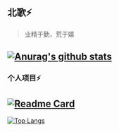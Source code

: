 ## 北歌⚡

> 业精于勤，荒于嬉

<!--
**it-beige/it-beige** is a ✨ _special_ ✨ repository because its `README.md` (this file) appears on your GitHub profile.

Here are some ideas to get you started:

- 🔭 I’m currently working on ...
- 🌱 I’m currently learning ...
- 👯 I’m looking to collaborate on ...
- 🤔 I’m looking for help with ...
- 💬 Ask me about ...
- 📫 How to reach me: ...
- 😄 Pronouns: ...
- ⚡ Fun fact: ...
-->

<!-- card -->
[![Anurag's github stats](https://github-readme-stats.vercel.app/api?username=it-beige&theme=tokyonight&show_icons=true)](https://github.com/it-beige)
----
<!-- repertory -->
### 个人项目⚡
[![Readme Card](https://github-readme-stats.vercel.app/api/pin/?username=it-beige&repo=dynamic-ui)](https://github.com/it-beige/dynamic-ui)
----

<!-- Top Languages Card -->
[![Top Langs](https://github-readme-stats.vercel.app/api/top-langs/?username=it-beige&layout=compact)](https://github.com/anuraghazra/github-readme-stats)
